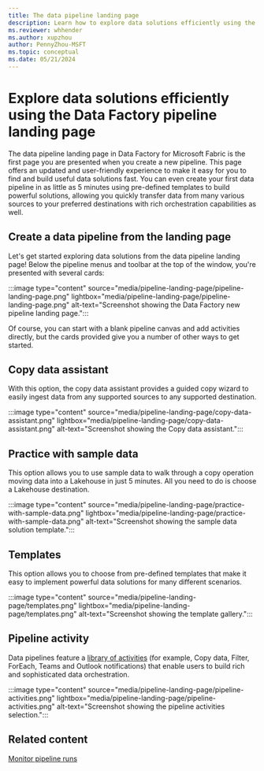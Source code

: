 ```yaml
---
title: The data pipeline landing page
description: Learn how to explore data solutions efficiently using the data pipeline landing page in Data Factory for Microsoft Fabric.
ms.reviewer: whhender
ms.author: xupzhou
author: PennyZhou-MSFT
ms.topic: conceptual
ms.date: 05/21/2024
---
```


# Explore data solutions efficiently using the Data Factory pipeline landing page

The data pipeline landing page in Data Factory for Microsoft Fabric is the first page you are presented when you create a new pipeline. This page offers an updated and user-friendly experience to make it easy for you to find and build useful data solutions fast. You can even create your first data pipeline in as little as 5 minutes using pre-defined templates to build powerful solutions, allowing you quickly transfer data from many various sources to your preferred destinations with rich orchestration capabilities as well.


## Create a data pipeline from the landing page

Let's get started exploring data solutions from the data pipeline landing page! Below the pipeline menus and toolbar at the top of the window, you're presented with several cards:

:::image type="content" source="media/pipeline-landing-page/pipeline-landing-page.png" lightbox="media/pipeline-landing-page/pipeline-landing-page.png" alt-text="Screenshot showing the Data Factory new pipeline landing page.":::

Of course, you can start with a blank pipeline canvas and add activities directly, but the cards provided give you a number of other ways to get started.

## Copy data assistant

With this option, the copy data assistant provides a guided copy wizard to easily ingest data from any supported sources to any supported destination.

:::image type="content" source="media/pipeline-landing-page/copy-data-assistant.png" lightbox="media/pipeline-landing-page/copy-data-assistant.png" alt-text="Screenshot showing the Copy data assistant.":::

## Practice with sample data

This option allows you to use sample data to walk through a copy operation moving data into a Lakehouse in just 5 minutes. All you need to do is choose a Lakehouse destination.

:::image type="content" source="media/pipeline-landing-page/practice-with-sample-data.png" lightbox="media/pipeline-landing-page/practice-with-sample-data.png" alt-text="Screenshot showing the sample data solution template.":::

## Templates

This option allows you to choose from pre-defined templates that make it easy to implement powerful data solutions for many different scenarios.

:::image type="content" source="media/pipeline-landing-page/templates.png" lightbox="media/pipeline-landing-page/templates.png" alt-text="Screenshot showing the template gallery.":::

## Pipeline activity

Data pipelines feature a [library of activities](activity-overview.md) (for example, Copy data, Filter, ForEach, Teams and Outlook notifications) that enable users to build rich and sophisticated data orchestration.

:::image type="content" source="media/pipeline-landing-page/pipeline-activities.png" lightbox="media/pipeline-landing-page/pipeline-activities.png" alt-text="Screenshot showing the pipeline activities selection.":::

## Related content

[Monitor pipeline runs](monitor-pipeline-runs.md)
